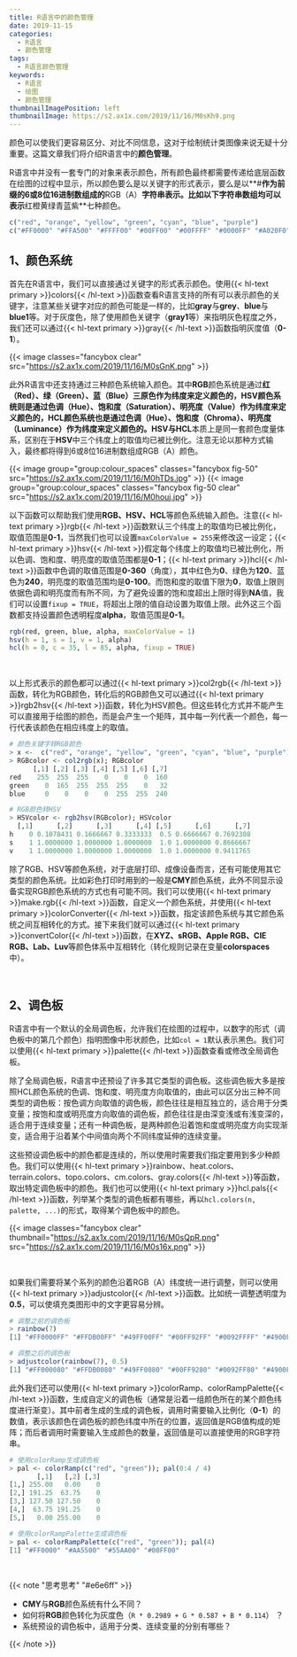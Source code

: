 ```yaml
---
title: R语言中的颜色管理
date: 2019-11-15
categories:
  - R语言
  - 颜色管理
tags:
  - R语言颜色管理
keywords:
  - R语言
  - 绘图
  - 颜色管理
thumbnailImagePosition: left
thumbnailImage: https://s2.ax1x.com/2019/11/16/M0sKh9.png
---
```


颜色可以使我们更容易区分、对比不同信息，这对于绘制统计类图像来说无疑十分重要。这篇文章我们将介绍R语言中的**颜色管理**。

<!--more-->

<!-- toc -->

R语言中并没有一套专门的对象来表示颜色，所有颜色最终都需要传递给底层函数在绘图的过程中显示，所以颜色要么是以关键字的形式表示，要么是以**#**作为前缀的6或8位16进制数组成的**RGB（A）**字符串表示。比如以下字符串数组均可以表示**红橙黄绿青蓝紫**七种颜色。

```R
c("red", "orange", "yellow", "green", "cyan", "blue", "purple")
c("#FF0000" "#FFA500" "#FFFF00" "#00FF00" "#00FFFF" "#0000FF" "#A020F0")
```

## 1、颜色系统

首先在R语言中，我们可以直接通过关键字的形式表示颜色。使用{{< hl-text primary >}}colors{{< /hl-text >}}函数查看R语言支持的所有可以表示颜色的关键字，注意某些关键字对应的颜色可能是一样的，比如**gray**与**grey**、**blue**与**blue1**等。对于灰度色，除了使用颜色关键字（**gray1**等）来指明灰色程度之外，我们还可以通过{{< hl-text primary >}}gray{{< /hl-text >}}函数指明灰度值（**0-1**）。

{{< image classes="fancybox clear" src="https://s2.ax1x.com/2019/11/16/M0sGnK.png" >}}

此外R语言中还支持通过三种颜色系统输入颜色。其中**RGB**颜色系统是通过**红（Red）、绿（Green）、蓝（Blue）**三原色作为纬度来定义颜色的，**HSV**颜色系统则是通过**色调（Hue）、饱和度（Saturation）、明亮度（Value）**作为纬度来定义颜色的，**HCL**颜色系统也是通过**色调（Hue）、饱和度（Chroma）、明亮度（Luminance）**作为纬度来定义颜色的。**HSV**与**HCL**本质上是同一套颜色度量体系，区别在于**HSV**中三个纬度上的取值均已被比例化。注意无论以那种方式输入，最终都将得到6或8位16进制数组成RGB（A）颜色。


{{< image group="group:colour_spaces" classes="fancybox fig-50" src="https://s2.ax1x.com/2019/11/16/M0hTDs.jpg" >}}
{{< image group="group:colour_spaces" classes="fancybox fig-50 clear" src="https://s2.ax1x.com/2019/11/16/M0houj.jpg" >}}


以下函数可以帮助我们使用**RGB、HSV、HCL**等颜色系统输入颜色。注意{{< hl-text primary >}}rgb{{< /hl-text >}}函数默认三个纬度上的取值均已被比例化，取值范围是**0-1**，当然我们也可以设置`maxColorValue = 255`来修改这一设定；{{< hl-text primary >}}hsv{{< /hl-text >}}假定每个纬度上的取值均已被比例化，所以色调、饱和度、明亮度的取值范围都是**0-1**；{{< hl-text primary >}}hcl{{< /hl-text >}}函数中色调的取值范围是**0-360**（角度），其中红色为**0**、绿色为**120**、蓝色为**240**，明亮度的取值范围均是**0-100**。而饱和度的取值下限为**0**，取值上限则依据色调和明亮度而有所不同，为了避免设置的饱和度超出上限时得到**NA**值，我们可以设置`fixup = TRUE`，将超出上限的值自动设置为取值上限。此外这三个函数都支持设置颜色透明程度**alpha**，取值范围是**0-1**。

```R
rgb(red, green, blue, alpha, maxColorValue = 1)
hsv(h = 1, s = 1, v = 1, alpha)
hcl(h = 0, c = 35, l = 85, alpha, fixup = TRUE)
```

<br>

以上形式表示的颜色都可以通过{{< hl-text primary >}}col2rgb{{< /hl-text >}}函数，转化为RGB颜色，转化后的RGB颜色又可以通过{{< hl-text primary >}}rgb2hsv{{< /hl-text >}}函数，转化为HSV颜色。但这些转化方式并不能产生可以直接用于绘图的颜色，而是会产生一个矩阵，其中每一列代表一个颜色，每一行代表该颜色在相应纬度上的取值。

```R
# 颜色关键字转RGB颜色
> x <-  c("red", "orange", "yellow", "green", "cyan", "blue", "purple")
> RGBcolor <- col2rgb(x); RGBcolor
      [,1] [,2] [,3] [,4] [,5] [,6] [,7]
red    255  255  255    0    0    0  160
green    0  165  255  255  255    0   32
blue     0    0    0    0  255  255  240

# RGB颜色转HSV
> HSVcolor <- rgb2hsv(RGBcolor); HSVcolor
  [,1]      [,2]      [,3]      [,4] [,5]      [,6]      [,7]
h    0 0.1078431 0.1666667 0.3333333  0.5 0.6666667 0.7692308
s    1 1.0000000 1.0000000 1.0000000  1.0 1.0000000 0.8666667
v    1 1.0000000 1.0000000 1.0000000  1.0 1.0000000 0.9411765
```

除了RGB、HSV等颜色系统，对于底层打印、成像设备而言，还有可能使用其它类型的颜色系统。比如彩色打印时用到的一般是**CMY**颜色系统，此外不同显示设备实现RGB颜色系统的方式也有可能不同。我们可以使用{{< hl-text primary >}}make.rgb{{< /hl-text >}}函数，自定义一个颜色系统，并使用{{< hl-text primary >}}colorConverter{{< /hl-text >}}函数，指定该颜色系统与其它颜色系统之间互相转化的方式。接下来我们就可以通过{{< hl-text primary >}}convertColor{{< /hl-text >}}函数，在**XYZ、sRGB、Apple RGB、CIE RGB、Lab、Luv**等颜色体系中互相转化（转化规则记录在变量**colorspaces**中）。

<br>

## 2、调色板

R语言中有一个默认的全局调色板，允许我们在绘图的过程中，以数字的形式（调色板中的第几个颜色）指明图像中形状颜色，比如`col = 1`默认表示黑色。我们可以使用{{< hl-text primary >}}palette{{< /hl-text >}}函数查看或修改全局调色板。

除了全局调色板，R语言中还预设了许多其它类型的调色板。这些调色板大多是按照HCL颜色系统的色调、饱和度、明亮度方向取值的，由此可以区分出三种不同类型的调色板：按色调方向取值的调色板，颜色往往是相互独立的，适合用于分类变量；按饱和度或明亮度方向取值的调色板，颜色往往是由深变浅或有浅变深的，适合用于连续变量；还有一种调色板，是两种颜色沿着饱和度或明亮度方向实现渐变，适合用于沿着某个中间值向两个不同纬度延伸的连续变量。

这些预设调色板中的颜色都是连续的，所以使用时需要我们指定要用到多少种颜色。我们可以使用{{< hl-text primary >}}rainbow、heat.colors、terrain.colors、topo.colors、cm.colors、gray.colors{{< /hl-text >}}等函数，取出特定调色板中的颜色。我们也可以使用{{< hl-text primary >}}hcl.pals{{< /hl-text >}}函数，列举某个类型的调色板都有哪些，再以`hcl.colors(n, palette, ...)`的形式，取得某个调色板中的颜色。

{{< image classes="fancybox clear" thumbnail="https://s2.ax1x.com/2019/11/16/M0sQpR.png" src="https://s2.ax1x.com/2019/11/16/M0s16x.png" >}}

<br>

如果我们需要将某个系列的颜色沿着RGB（A）纬度统一进行调整，则可以使用{{< hl-text primary >}}adjustcolor{{< /hl-text >}}函数。比如统一调整透明度为**0.5**，可以使填充类图形中的文字更容易分辨。

```R
# 调整之前的调色板
> rainbow(7)
[1] "#FF0000FF" "#FFDB00FF" "#49FF00FF" "#00FF92FF" "#0092FFFF" "#4900FFFF" "#FF00DBFF"

# 调整之后的调色板
> adjustcolor(rainbow(7), 0.5)
[1] "#FF000080" "#FFDB0080" "#49FF0080" "#00FF9280" "#0092FF80" "#4900FF80" "#FF00DB80"
```

此外我们还可以使用{{< hl-text primary >}}colorRamp、colorRampPalette{{< /hl-text >}}函数，生成自定义的调色板（通常是沿着一组颜色所在的某个颜色纬度进行渐变）。其中前者生成的生成的调色板，调用时需要输入比例化（**0-1**）的数值，表示该颜色在调色板的颜色纬度中所在的位置，返回值是RGB值构成的矩阵；而后者调用时需要输入生成颜色的数量，返回值是可以直接使用的RGB字符串。

```R
# 使用colorRamp生成调色板
> pal <- colorRamp(c("red", "green")); pal(0:4 / 4)
       [,1]   [,2] [,3]
[1,] 255.00   0.00    0
[2,] 191.25  63.75    0
[3,] 127.50 127.50    0
[4,]  63.75 191.25    0
[5,]   0.00 255.00    0

# 使用colorRampPalette生成调色板
> pal <- colorRampPalette(c("red", "green")); pal(4)
[1] "#FF0000" "#AA5500" "#55AA00" "#00FF00"
```

<br>

{{< note "思考思考" "#e6e6ff" >}}
- **CMY**与**RGB**颜色系统有什么不同？
- 如何将**RGB**颜色转化为灰度色（`R * 0.2989 + G * 0.587 + B * 0.114`） ？
- 系统预设的调色板中，适用于分类、连续变量的分别有哪些？

{{< /note >}}

<br>
